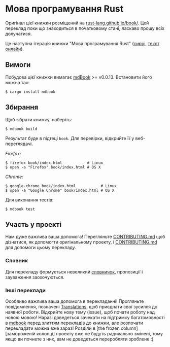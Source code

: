 # Мова програмування Rust

Оригінал цієї книжки розміщений на [rust-lang.github.io/book/][html].
Цей переклад поки що знаходиться в початковому стані, ласкаво прошу всіх 
долучатися.

[html]: http://rust-lang.github.io/book/

Це наступна ітерація книжки "Мова програмування Rust" ([сирці][src], 
[текст онлайн][prod]).

[src]: https://github.com/rust-lang/rust/tree/master/src/doc/book
[prod]: https://doc.rust-lang.org/book/

## Вимоги

Побудова цієї книжки вимагає [mdBook] >= v0.0.13. Встановити його можна так:

[mdBook]: https://github.com/azerupi/mdBook

```
$ cargo install mdbook
```

## Збирання

Щоб зібрати книжку, наберіть:

```
$ mdbook build
```

Результат буде в підтеці `book`. Для перевірки, відкрийте її у веб-переглядачі.

_Firefox:_
```
$ firefox book/index.html           # Linux
$ open -a "Firefox" book/index.html # OS X
```

_Chrome:_
```
$ google-chrome book/index.html           # Linux
$ open -a "Google Chrome" book/index.html # OS X
```

Для виконання тестів:

```
$ mdbook test
```

## Участь у проекті

Нам дуже важлива ваша допомога! Перегляньте [CONTRIBUTING.md][contrib] щоб 
дізнатися, як допомогти оригінальному проекту, і [CONTRIBUTING.md][contrib-uk] 
для допомоги цьому перекладу.

[contrib]: https://github.com/rust-lang/book/blob/master/CONTRIBUTING.md
[contrib-uk]: https://github.com/pavloslav/rust-book-ukrainian/blob/master/CONTRIBUTING.md

### Словник

Для перекладу формується невеликий [словничок][dictionary], пропозиції і 
зауваження заохочуються.

[dictionary]: https://github.com/pavloslav/rust-book-ukrainian/blob/master/DICTIONARY.md

### Інші переклади

Особливо важлива ваша допомога в перекладанні! Прогляньте повідомлення, 
позначені [Translations][], щоб приєднати свої зусилля до наявної роботи. 
Відкрийте нову тему (issue), щоб почати роботу над новою мовою! Наразі 
доведеться зачекати  на підтримку багатомовності в [mdbook][] перед злиттям
перекладів до книжки, але розпочати перекладати можна вже зараз! Розділи в 
[the frozen column][замороженій колонці] проекту вже не будуть радикально 
змінені, тому якщо ви почнете з них, вам не доведеться переробляти зроблене :)

[Translations]: https://github.com/rust-lang/book/issues?q=is%3Aopen+is%3Aissue+label%3ATranslations
[mdbook]: https://github.com/azerupi/mdBook/issues/5
[the frozen column]: https://github.com/rust-lang/book/projects/1